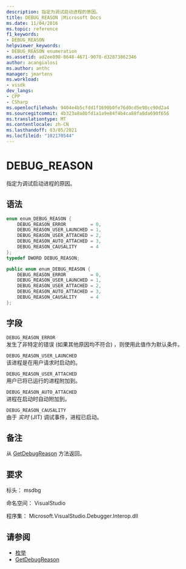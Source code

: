 ```yaml
---
description: 指定为调试启动进程的原因。
title: DEBUG_REASON |Microsoft Docs
ms.date: 11/04/2016
ms.topic: reference
f1_keywords:
- DEBUG_REASON
helpviewer_keywords:
- DEBUG_REASON enumeration
ms.assetid: ad2ee898-8648-4671-9078-d32873862346
author: acangialosi
ms.author: anthc
manager: jmartens
ms.workload:
- vssdk
dev_langs:
- CPP
- CSharp
ms.openlocfilehash: 9404e4b5cfdd1f1690b0fe76d0cd5e98cc90d2a4
ms.sourcegitcommit: 4b323a8a8bfd1a1a9e84f4b4ca88fa8da690f656
ms.translationtype: MT
ms.contentlocale: zh-CN
ms.lasthandoff: 03/05/2021
ms.locfileid: "102170544"
---
```

# <a name="debug_reason"></a>DEBUG_REASON
指定为调试启动进程的原因。

## <a name="syntax"></a>语法

```cpp
enum enum_DEBUG_REASON {
    DEBUG_REASON_ERROR         = 0,
    DEBUG_REASON_USER_LAUNCHED = 1,
    DEBUG_REASON_USER_ATTACHED = 2,
    DEBUG_REASON_AUTO_ATTACHED = 3,
    DEBUG_REASON_CAUSALITY     = 4
};
typedef DWORD DEBUG_REASON;
```

```csharp
public enum enum_DEBUG_REASON {
    DEBUG_REASON_ERROR         = 0,
    DEBUG_REASON_USER_LAUNCHED = 1,
    DEBUG_REASON_USER_ATTACHED = 2,
    DEBUG_REASON_AUTO_ATTACHED = 3,
    DEBUG_REASON_CAUSALITY     = 4
};
```

## <a name="fields"></a>字段
`DEBUG_REASON_ERROR`\
发生了非特定的错误 (如果其他原因均不符合) ，则使用此值作为默认条件。

`DEBUG_REASON_USER_LAUNCHED`\
该进程是在用户请求时启动的。

`DEBUG_REASON_USER_ATTACHED`\
用户已将已运行的进程附加到。

`DEBUG_REASON_AUTO_ATTACHED`\
进程在启动时自动附加到。

`DEBUG_REASON_CAUSALITY`\
由于 *实时* (JIT) 调试事件，进程已启动。

## <a name="remarks"></a>备注
从 [GetDebugReason](../../../extensibility/debugger/reference/idebugprocess3-getdebugreason.md) 方法返回。

## <a name="requirements"></a>要求
标头： msdbg

命名空间： VisualStudio

程序集： Microsoft.VisualStudio.Debugger.Interop.dll

## <a name="see-also"></a>请参阅
- [枚举](../../../extensibility/debugger/reference/enumerations-visual-studio-debugging.md)
- [GetDebugReason](../../../extensibility/debugger/reference/idebugprocess3-getdebugreason.md)
